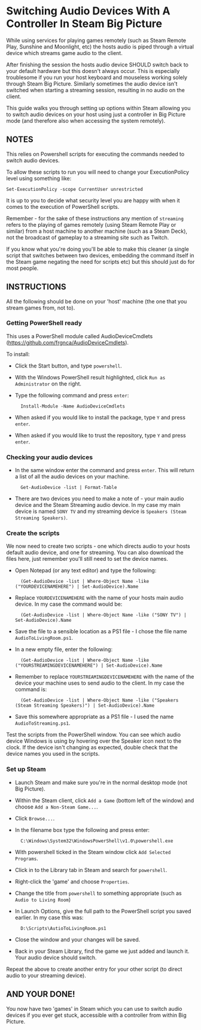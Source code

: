 # Switching Audio Devices With A Controller In Steam Big Picture

While using services for playing games remotely (such as Steam Remote Play, Sunshine and Moonlight, etc) the hosts audio is piped through a virtual device which streams game audio to the client. 

After finishing the session the hosts audio device SHOULD switch back to your default hardware but this doesn't always occur. This is especially troublesome if you run your host keyboard and mouseless working solely through Steam Big Picture. Similarly sometimes the audio device isn't switched when starting a streaming session, resulting in no audio on the client.

This guide walks you through setting up options within Steam allowing you to switch audio devices on your host using just a controller in Big Picture mode (and therefore also when accessing the system remotely).

## NOTES
This relies on Powershell scripts for executing the commands needed to switch audio devices. 

To allow these scripts to run you will need to change your ExecutionPolicy level using something like:

    Set-ExecutionPolicy -scope CurrentUser unrestricted

It is up to you to decide what security level you are happy with when it comes to the execution of PowerShell scripts.

Remember - for the sake of these instructions any mention of `streaming` refers to the playing of games remotely (using Steam Remote Play or similar) from a host machine to another machine (such as a Steam Deck), not the broadcast of gameplay to a streaming site such as Twitch.

If you know what you're doing you'll be able to make this cleaner (a single script that switches between two devices, embedding the command itself in the Steam game negating the need for scripts etc) but this should just do for most people.

## INSTRUCTIONS
All the following should be done on your 'host' machine (the one that you stream games from, not to).

### Getting PowerShell ready
This uses a PowerShell module called AudioDeviceCmdlets (https://github.com/frgnca/AudioDeviceCmdlets).

To install:

* Click the Start button, and type `powershell`.
* With the Windows PowerShell result highlighted, click `Run as Administrator` on the right.

* Type the following command and press `enter`:

        Install-Module -Name AudioDeviceCmdlets
    
* When asked if you would like to install the package, type `Y` and press `enter`.
* When asked if you would like to trust the repository, type `Y` and press `enter`.

### Checking your audio devices
* In the same window enter the command and press `enter`. This will return a list of all the audio devices on your machine.

        Get-AudioDevice -list | Format-Table

* There are two devices you need to make a note of - your main audio device and the Steam Streaming audio device. In my case my main device is named `SONY TV` and my streaming device is `Speakers (Steam Streaming Speakers)`.

### Create the scripts
We now need to create two scripts - one which directs audio to your hosts default audio device, and one for streaming. You can also download the files here, just remember you'll still need to set the device names.

* Open Notepad (or any text editor) and type the following:

        (Get-AudioDevice -list | Where-Object Name -like ("YOURDEVICENAMEHERE") | Set-AudioDevice).Name

* Replace `YOURDEVICENAMEHERE` with the name of your hosts main audio device. In my case the command would be:

        (Get-AudioDevice -list | Where-Object Name -like ("SONY TV") | Set-AudioDevice).Name

* Save the file to a sensible location as a PS1 file - I chose the file name `AudioToLivingRoom.ps1`.

* In a new empty file, enter the following:

        (Get-AudioDevice -list | Where-Object Name -like ("YOURSTREAMINGDEVICENAMEHERE") | Set-AudioDevice).Name

* Remember to replace `YOURSTREAMINGDEVICENAMEHERE` with the name of the device your machine uses to send audio to the client. In my case the command is:

        (Get-AudioDevice -list | Where-Object Name -like ("Speakers (Steam Streaming Speakers)") | Set-AudioDevice).Name

* Save this somewhere appropriate as a PS1 file - I used the name `AudioToStreaming.ps1`.

Test the scripts from the PowerShell window. You can see which audio device Windows is using by hovering over the Speaker icon next to the clock. If the device isn't changing as expected, double check that the device names you used in the scripts.

### Set up Steam
* Launch Steam and make sure you're in the normal desktop mode (not Big Picture).
* Within the Steam client, click `Add a Game` (bottom left of the window) and choose `Add a Non-Steam Game...`.
* Click `Browse...`.
* In the filename box type the following and press enter:
        
        C:\Windows\System32\WindowsPowerShell\v1.0\powershell.exe
* With powershell ticked in the Steam window click `Add Selected Programs`.
* Click in to the Library tab in Steam and search for `powershell`.
* Right-click the 'game' and choose `Properties`.
* Change the title from `powershell` to something appropriate (such as `Audio to Living Room`)
* In Launch Options, give the full path to the PowerShell script you saved earlier. In my case this was:

        D:\Scripts\AutioToLivingRoom.ps1
* Close the window and your changes will be saved.

* Back in your Steam Library, find the game we just added and launch it. Your audio device should switch.

Repeat the above to create another entry for your other script (to direct audio to your streaming device).

## AND YOUR DONE!
You now have two 'games' in Steam which you can use to switch audio devices if you ever get stuck, accessible with a controller from within Big Picture.